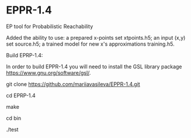 # EPPR-1.4

EP tool for Probabilistic Reachability  

Added the ability to use:
a prepared x-points set xtpoints.h5;
an input (x,y) set source.h5;
a trained model for new x's approximations training.h5.

Build EPRP-1.4:

In order to build EPPR-1.4 you will need to install the GSL library package https://www.gnu.org/software/gsl/.

git clone https://github.com/mariiavasileva/EPPR-1.4.git

cd EPRP-1.4

make

cd bin

./test
